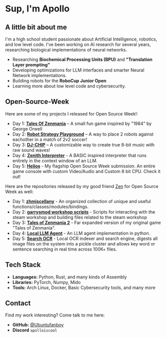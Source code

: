 # Sup, I'm Apollo

## A little bit about me  
I'm a high school student passionate about Artificial Intelligence, robotics, and low level code. I've been working on AI research for several years, researching biological implementations of neural networks.  

- Researching **Biochemical Processing Units (BPU)** and **"Translation Layer prompting"**  
- Developing optimizations for LLM interfaces and smarter Neural Network implementations. 
- Building robots for the **RoboCup Junior Open**  
- Learning more about low level code and cybersecurity.

## Open-Source-Week
Here are some of my projects I released for Open Source Week!:  

- Day 1: **[Tales Of Zenmania](https://github.com/Ubuntufanboy/tales-of-zenmania)** – A small fun game inspired by "1984" by George Orwell
- Day 2: **[Robot Strategy Playground](https://github.com/Ubuntufanboy/robot-simulation)** – A way to place 2 robots against eachother in a match of 2v2 soccer!
- Day 3: **[DJ-CHIP](https://github.com/Ubuntufanboy/DJ-CHIP)** – A customizable way to create true 8-bit music with raw sound waves!
- Day 4: **[Zenith Interpreter](https://github.com/Ubuntufanboy/Zenith)** - A BASIC inspired interpreter that runs entirely in the context window of an LLM.
- Day 5: **[Helios](https://github.com/Ubuntufanboy/Helios)** - My flagship Open Source Week submission. An entire game console with custom Video/Audio and Custom 8 bit CPU. Check it out!

Here are the repositories released by my good friend [Zen](https://github.com/zen-ham) for Open Source Week as well:

- Day 1: **[zhmiscellany](https://github.com/zen-ham/zhmiscellany)** - An organized collection of unique and useful functions/classes/modules/bindings.
- Day 2: **[garrysmod workshop scripts](https://github.com/zen-ham/garrysmod_workshop_scripts)** - Scripts for interacting with the steam workshop and building files related to the steam workshop
- Day 3: **[Tales of Zenmania 2](https://github.com/zen-ham/tales_of_zenmania_2)** - Far expanded version of my original game "Tales of Zenmania".
- Day 4: **[Local LLM Agent](https://github.com/zen-ham/local_llm_agent)** - An LLM agent implementation in python.
- Day 5: **[Search OCR](https://github.com/zen-ham/Search-OCR)** - Local OCR indexer and search engine, digests all image files on the system into a pickle cluster and allows key word or sentence searching in real time across 100K+ files.

## Tech Stack  
- **Languages:** Python, Rust, and many kinds of Assembly
- **Libraries:** PyTorch, Numpy, Mido
- **Tools:** Arch Linux, Docker, Basic Cybersecurity tools, and many more

## Contact  
Find my work interesting? Come talk to me here:  

- **GitHub:** [@Ubuntufanboy](https://github.com/Ubuntufanboy)  
- **Discord** ``apolloiscool``


